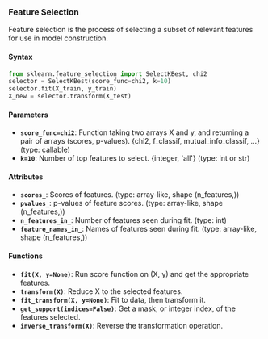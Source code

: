 
### Feature Selection
Feature selection is the process of selecting a subset of relevant features for use in model construction.

#### Syntax

```python
from sklearn.feature_selection import SelectKBest, chi2
selector = SelectKBest(score_func=chi2, k=10)
selector.fit(X_train, y_train)
X_new = selector.transform(X_test)
```

#### Parameters
- **`score_func=chi2`**: Function taking two arrays X and y, and returning a pair of arrays (scores, p-values). {chi2, f_classif, mutual_info_classif, ...} (type: callable)
- **`k=10`**: Number of top features to select. {integer, 'all'} (type: int or str)

#### Attributes
- **`scores_`**: Scores of features. (type: array-like, shape (n_features,))
- **`pvalues_`**: p-values of feature scores. (type: array-like, shape (n_features,))
- **`n_features_in_`**: Number of features seen during fit. (type: int)
- **`feature_names_in_`**: Names of features seen during fit. (type: array-like, shape (n_features,))

#### Functions
- **`fit(X, y=None)`**: Run score function on (X, y) and get the appropriate features.
- **`transform(X)`**: Reduce X to the selected features.
- **`fit_transform(X, y=None)`**: Fit to data, then transform it.
- **`get_support(indices=False)`**: Get a mask, or integer index, of the features selected.
- **`inverse_transform(X)`**: Reverse the transformation operation.